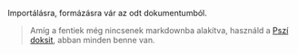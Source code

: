 Importálásra, formázásra vár az odt dokumentumból.

> Amíg a fentiek még nincsenek markdownba alakítva, használd a [Pszí doksit](https://github.com/kaktusztea/km100/raw/master/archive/pdf/km100_06_pszi.pdf?raw=true), abban minden benne van.

